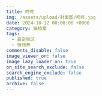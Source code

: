 ```yaml
---
title: 咚咚
img: /assets/upload/封面图/咚咚.jpg
date: 2024-10-12 00:00:00 +0000
category: 猫档案
tags:
  - 嘉定校区
  - 待领养
comments_disable: false
image_viewer_on: false
image_lazy_loader_on: true
on_site_search_exclude: false
search_engine_exclude: false
published: true
archive: false
---
```

